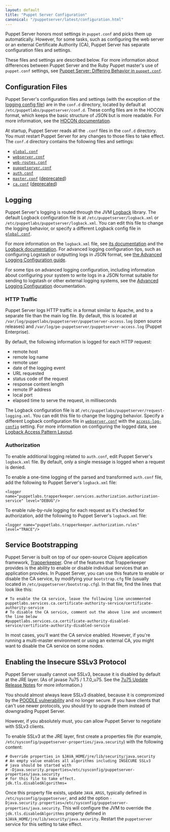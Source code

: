```yaml
---
layout: default
title: "Puppet Server Configuration"
canonical: "/puppetserver/latest/configuration.html"
---
```


[auth.conf]: /puppet/latest/reference/config_file_auth.html
[`trapperkeeper-authorization`]: https://github.com/puppetlabs/trapperkeeper-authorization
[`puppetserver.conf`]: ./config_file_puppetserver.html
[deprecated]: ./deprecated_features.html

Puppet Server honors most settings in `puppet.conf` and picks them up automatically. However, for some tasks, such as configuring the web server or an external Certificate Authority (CA), Puppet Server has separate configuration files and settings.

These files and settings are described below. For more information about differences between Puppet Server and the Ruby Puppet master's use of `puppet.conf` settings, see  [Puppet Server: Differing Behavior in `puppet.conf`](./puppet_conf_setting_diffs.markdown).

## Configuration Files

Puppet Server's configuration files and settings (with the exception of the [logging config file](#logging)) are in the `conf.d` directory, located by default at `/etc/puppetlabs/puppetserver/conf.d`. These config files are in the HOCON format, which keeps the basic structure of JSON but is more readable. For more information, see the [HOCON documentation](https://github.com/typesafehub/config/blob/master/HOCON.md).

At startup, Puppet Server reads all the `.conf` files in the `conf.d` directory. You must restart Puppet Server for any changes to those files to take effect. The `conf.d` directory contains the following files and settings:

* [`global.conf`](./config_file_global.html)
* [`webserver.conf`](./config_file_webserver.html)
* [`web-routes.conf`](./config_file_web-routes.html)
* [`puppetserver.conf`](./config_file_puppetserver.html)
* [`auth.conf`](./config_file_auth.html)
* [`master.conf`](./config_file_master.html) ([deprecated][])
* [`ca.conf`](./config_file_ca.html) ([deprecated][])

## Logging

Puppet Server's logging is routed through the JVM [Logback](http://logback.qos.ch/) library. The default Logback configuration file is at `/etc/puppetserver/logback.xml` or `/etc/puppetlabs/puppetserver/logback.xml`. You can edit this file to change the logging behavior, or specify a different Logback config file in [`global.conf`](#globalconf).

For more information on the `logback.xml` file, see [its documentation](./config_file_logbackxml.html) and the [Logback documentation](http://logback.qos.ch/manual/configuration.html). For advanced logging configuration tips, such as configuring Logstash or outputting logs in JSON format, see [the Advanced Logging Configuration guide](./config_logging_advanced.html).

For some tips on advanced logging configuration, including information about configuring your system to write logs in a JSON format suitable for sending to logstash or other external logging systems, see the [Advanced Logging Configuration](./config_logging_advanced.html) documentation.

### HTTP Traffic

Puppet Server logs HTTP traffic in a format similar to Apache, and to a separate file than the main log file. By default, this is located at `/var/log/puppetlabs/puppetserver/puppetserver-access.log` (open source releases) and `/var/log/pe-puppetserver/puppetserver-access.log` (Puppet Enterprise).

By default, the following information is logged for each HTTP request:

* remote host
* remote log name
* remote user
* date of the logging event
* URL requested
* status code of the request
* response content length
* remote IP address
* local port
* elapsed time to serve the request, in milliseconds

The Logback configuration file is at `/etc/puppetlabs/puppetserver/request-logging.xml`. You can edit this file to change the logging behavior. Specify a different Logback configuration file in [`webserver.conf`](#webserverconf) with the [`access-log-config`](https://github.com/puppetlabs/trapperkeeper-webserver-jetty9/blob/master/doc/jetty-config.md#access-log-config) setting. For more information on configuring the logged data, see [Logback Access Pattern Layout](http://logback.qos.ch/manual/layouts.html#AccessPatternLayout).

### Authorization

To enable additional logging related to `auth.conf`, edit Puppet Server's
`logback.xml` file. By default, only a single message is logged when a request
is denied.

To enable a one-time logging of the parsed and transformed `auth.conf` file, add
the following to Puppet Server's `logback.xml` file:

~~~
<logger name="puppetlabs.trapperkeeper.services.authorization.authorization-service" level="DEBUG"/>
~~~

To enable rule-by-rule logging for each request as it's checked for
authorization, add the following to Puppet Server's `logback.xml` file:

~~~
<logger name="puppetlabs.trapperkeeper.authorization.rules" level="TRACE"/>
~~~

## Service Bootstrapping

Puppet Server is built on top of our open-source Clojure application framework, [Trapperkeeper](https://github.com/puppetlabs/trapperkeeper). One of the features that Trapperkeeper provides is the ability to enable or disable individual services that an application provides. In Puppet Server, you can use this feature to enable or disable the CA service, by modifying your `bootstrap.cfg` file (usually located in `/etc/puppetserver/bootstrap.cfg`). In that file, find the lines that look like this:

~~~
# To enable the CA service, leave the following line uncommented
puppetlabs.services.ca.certificate-authority-service/certificate-authority-service
# To disable the CA service, comment out the above line and uncomment the line below
#puppetlabs.services.ca.certificate-authority-disabled-service/certificate-authority-disabled-service
~~~

In most cases, you'll want the CA service enabled. However, if you're running a multi-master environment or using an external CA, you might want to disable the CA service on some nodes.

## Enabling the Insecure SSLv3 Protocol

Puppet Server usually cannot use SSLv3, because it is disabled by default at the JRE layer. (As of javase 7u75 / 1.7.0_u75. See the [7u75 Update Release Notes](http://www.oracle.com/technetwork/java/javase/7u75-relnotes-2389086.html) for more information.)

You should almost always leave SSLv3 disabled, because it is compromized by the [POODLE vulnerability](https://blogs.oracle.com/security/entry/information_about_ssl_poodle_vulnerability) and no longer secure. If you have clients that can't use newer protocols, you should try to upgrade them instead of downgrading Puppet Server.

However, if you absolutely must, you can allow Puppet Server to negotiate with SSLv3 clients.

To enable SSLv3 at the JRE layer, first create a properties file (for example, `/etc/sysconfig/puppetserver-properties/java.security`) with the following content:

~~~
# Override properties in $JAVA_HOME/jre/lib/security/java.security
# An empty value enables all algorithms including INSECURE SSLv3
# java should be started with
# -Djava.security.properties=/etc/sysconfig/puppetserver-properties/java.security
# for this file to take effect.
jdk.tls.disabledAlgorithms=
~~~

Once this property file exists, update `JAVA_ARGS`, typically defined in `/etc/sysconfig/puppetserver`, and add the option `-Djava.security.properties=/etc/sysconfig/puppetserver-properties/java.security`. This will configure the JVM to override the `jdk.tls.disabledAlgorithms` property defined in `$JAVA_HOME/jre/lib/security/java.security`. Restart the `puppetserver` service for this setting to take effect.
